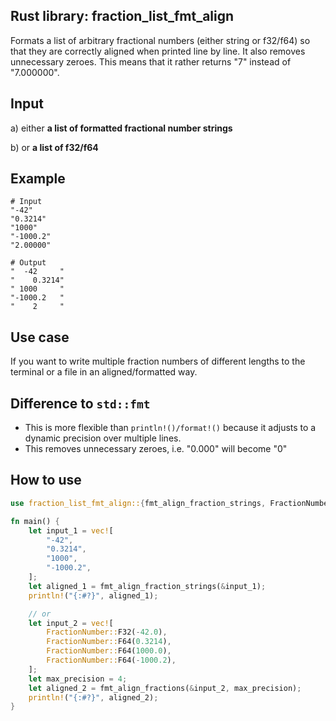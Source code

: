## Rust library: fraction_list_fmt_align
Formats a list of arbitrary fractional numbers (either string 
or f32/f64) so that they are correctly aligned when printed 
line by line. It also removes unnecessary zeroes. This means that
it rather returns "7" instead of "7.000000".

## Input
a) either **a list of formatted fractional number strings**

b) or **a list of f32/f64**

## Example
``` 
# Input
"-42"
"0.3214"
"1000"
"-1000.2"
"2.00000"

# Output
"  -42     "
"    0.3214"
" 1000     "
"-1000.2   "
"    2     "
```

## Use case
If you want to write multiple fraction numbers of different
lengths to the terminal or a file in an aligned/formatted way.


## Difference to `std::fmt`
* This is more flexible than `println!()/format!()` because it adjusts to a dynamic precision
  over multiple lines.
* This removes unnecessary zeroes, i.e. "0.000" will become "0"

## How to use
```rust
use fraction_list_fmt_align::{fmt_align_fraction_strings, FractionNumber, fmt_align_fractions};

fn main() {
    let input_1 = vec![
        "-42",
        "0.3214",
        "1000",
        "-1000.2",
    ];
    let aligned_1 = fmt_align_fraction_strings(&input_1);
    println!("{:#?}", aligned_1);

    // or
    let input_2 = vec![
        FractionNumber::F32(-42.0),
        FractionNumber::F64(0.3214),
        FractionNumber::F64(1000.0),
        FractionNumber::F64(-1000.2),
    ];
    let max_precision = 4;
    let aligned_2 = fmt_align_fractions(&input_2, max_precision);
    println!("{:#?}", aligned_2);
}
```
